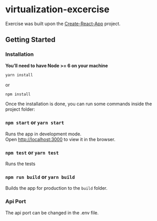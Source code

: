 # virtualization-excercise

Exercise was built upon the [Create-React-App](https://github.com/facebookincubator/create-react-app) project.

## Getting Started

### Installation

**You’ll need to have Node >= 6 on your machine**

```sh
yarn install
```

or

```sh
npm install
```

Once the installation is done, you can run some commands inside the project folder:

### `npm start` or `yarn start`

Runs the app in development mode.<br>
Open [http://localhost:3000](http://localhost:3000) to view it in the browser.

### `npm test` or `yarn test`

Runs the tests

### `npm run build` or `yarn build`

Builds the app for production to the `build` folder.

### Api Port

The api port can be changed in the .env file.

